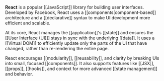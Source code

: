 **React** is a popular [[JavaScript]] library for building user interfaces. Developed by Facebook, React uses a [[components|component-based]] architecture and a [[declarative]] syntax to make UI development more efficient and scalable.

At its core, React manages the [[application]]'s [[state]] and ensures the [[User Interface (UI)]] stays in sync with the underlying [[data]]. It uses a [[Virtual DOM]] to efficiently update only the parts of the UI that have changed, rather than re-rendering the entire page.

React encourages [[modularity]], [[reusability]], and clarity by breaking UIs into small, focused [[components]]. It also supports features like [[JSX]], [[props]], [[hooks]], and context for more advanced [[state management]] and behavior.